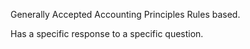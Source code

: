 Generally Accepted Accounting Principles
Rules based. 

Has a specific response to a specific question. 